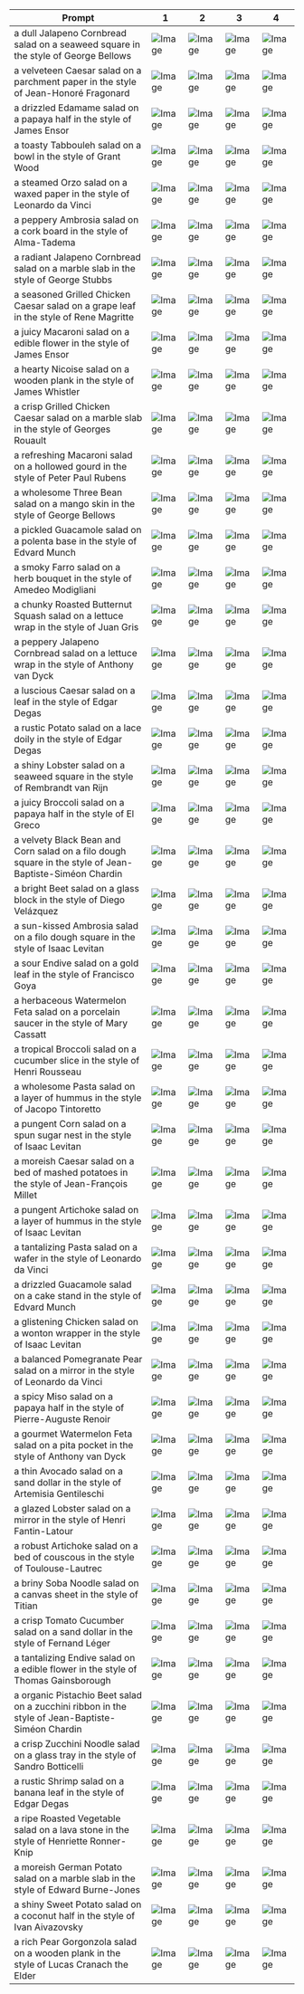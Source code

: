 | Prompt | 1 | 2 | 3 | 4 |
|-|-|-|-|-|
| a dull Jalapeno Cornbread salad on a seaweed square in the style of George Bellows | ![Image](https://salad-benchmark-public-assets.s3.us-east-2.amazonaws.com/sdxl/7cdfd478-b79e-4565-836a-2185379f24f4-0.jpg) | ![Image](https://salad-benchmark-public-assets.s3.us-east-2.amazonaws.com/sdxl/7cdfd478-b79e-4565-836a-2185379f24f4-1.jpg) | ![Image](https://salad-benchmark-public-assets.s3.us-east-2.amazonaws.com/sdxl/7cdfd478-b79e-4565-836a-2185379f24f4-2.jpg) | ![Image](https://salad-benchmark-public-assets.s3.us-east-2.amazonaws.com/sdxl/7cdfd478-b79e-4565-836a-2185379f24f4-3.jpg) |
| a velveteen Caesar salad on a parchment paper in the style of Jean-Honoré Fragonard | ![Image](https://salad-benchmark-public-assets.s3.us-east-2.amazonaws.com/sdxl/b877fa0a-3656-4bb1-a8a2-a07f0779888c-0.jpg) | ![Image](https://salad-benchmark-public-assets.s3.us-east-2.amazonaws.com/sdxl/b877fa0a-3656-4bb1-a8a2-a07f0779888c-1.jpg) | ![Image](https://salad-benchmark-public-assets.s3.us-east-2.amazonaws.com/sdxl/b877fa0a-3656-4bb1-a8a2-a07f0779888c-2.jpg) | ![Image](https://salad-benchmark-public-assets.s3.us-east-2.amazonaws.com/sdxl/b877fa0a-3656-4bb1-a8a2-a07f0779888c-3.jpg) |
| a drizzled Edamame salad on a papaya half in the style of James Ensor | ![Image](https://salad-benchmark-public-assets.s3.us-east-2.amazonaws.com/sdxl/091c6824-fa66-4c4e-a828-48e2524a1dea-0.jpg) | ![Image](https://salad-benchmark-public-assets.s3.us-east-2.amazonaws.com/sdxl/091c6824-fa66-4c4e-a828-48e2524a1dea-1.jpg) | ![Image](https://salad-benchmark-public-assets.s3.us-east-2.amazonaws.com/sdxl/091c6824-fa66-4c4e-a828-48e2524a1dea-2.jpg) | ![Image](https://salad-benchmark-public-assets.s3.us-east-2.amazonaws.com/sdxl/091c6824-fa66-4c4e-a828-48e2524a1dea-3.jpg) |
| a toasty Tabbouleh salad on a bowl in the style of Grant Wood | ![Image](https://salad-benchmark-public-assets.s3.us-east-2.amazonaws.com/sdxl/d7cc54a5-b92f-465d-8425-0cf77fe28a95-0.jpg) | ![Image](https://salad-benchmark-public-assets.s3.us-east-2.amazonaws.com/sdxl/d7cc54a5-b92f-465d-8425-0cf77fe28a95-1.jpg) | ![Image](https://salad-benchmark-public-assets.s3.us-east-2.amazonaws.com/sdxl/d7cc54a5-b92f-465d-8425-0cf77fe28a95-2.jpg) | ![Image](https://salad-benchmark-public-assets.s3.us-east-2.amazonaws.com/sdxl/d7cc54a5-b92f-465d-8425-0cf77fe28a95-3.jpg) |
| a steamed Orzo salad on a waxed paper in the style of Leonardo da Vinci | ![Image](https://salad-benchmark-public-assets.s3.us-east-2.amazonaws.com/sdxl/39e5b973-e8b2-42b2-984e-c34fcc61d2be-0.jpg) | ![Image](https://salad-benchmark-public-assets.s3.us-east-2.amazonaws.com/sdxl/39e5b973-e8b2-42b2-984e-c34fcc61d2be-1.jpg) | ![Image](https://salad-benchmark-public-assets.s3.us-east-2.amazonaws.com/sdxl/39e5b973-e8b2-42b2-984e-c34fcc61d2be-2.jpg) | ![Image](https://salad-benchmark-public-assets.s3.us-east-2.amazonaws.com/sdxl/39e5b973-e8b2-42b2-984e-c34fcc61d2be-3.jpg) |
| a peppery Ambrosia salad on a cork board in the style of Alma-Tadema | ![Image](https://salad-benchmark-public-assets.s3.us-east-2.amazonaws.com/sdxl/a19e30c0-2a31-46fd-b6f6-91d88944a26a-0.jpg) | ![Image](https://salad-benchmark-public-assets.s3.us-east-2.amazonaws.com/sdxl/a19e30c0-2a31-46fd-b6f6-91d88944a26a-1.jpg) | ![Image](https://salad-benchmark-public-assets.s3.us-east-2.amazonaws.com/sdxl/a19e30c0-2a31-46fd-b6f6-91d88944a26a-2.jpg) | ![Image](https://salad-benchmark-public-assets.s3.us-east-2.amazonaws.com/sdxl/a19e30c0-2a31-46fd-b6f6-91d88944a26a-3.jpg) |
| a radiant Jalapeno Cornbread salad on a marble slab in the style of George Stubbs | ![Image](https://salad-benchmark-public-assets.s3.us-east-2.amazonaws.com/sdxl/36a96890-1285-4936-9841-417f6ff97b16-0.jpg) | ![Image](https://salad-benchmark-public-assets.s3.us-east-2.amazonaws.com/sdxl/36a96890-1285-4936-9841-417f6ff97b16-1.jpg) | ![Image](https://salad-benchmark-public-assets.s3.us-east-2.amazonaws.com/sdxl/36a96890-1285-4936-9841-417f6ff97b16-2.jpg) | ![Image](https://salad-benchmark-public-assets.s3.us-east-2.amazonaws.com/sdxl/36a96890-1285-4936-9841-417f6ff97b16-3.jpg) |
| a seasoned Grilled Chicken Caesar salad on a grape leaf in the style of Rene Magritte | ![Image](https://salad-benchmark-public-assets.s3.us-east-2.amazonaws.com/sdxl/2c819590-c3b7-430f-90c3-a84d0b9724a3-0.jpg) | ![Image](https://salad-benchmark-public-assets.s3.us-east-2.amazonaws.com/sdxl/2c819590-c3b7-430f-90c3-a84d0b9724a3-1.jpg) | ![Image](https://salad-benchmark-public-assets.s3.us-east-2.amazonaws.com/sdxl/2c819590-c3b7-430f-90c3-a84d0b9724a3-2.jpg) | ![Image](https://salad-benchmark-public-assets.s3.us-east-2.amazonaws.com/sdxl/2c819590-c3b7-430f-90c3-a84d0b9724a3-3.jpg) |
| a juicy Macaroni salad on a edible flower in the style of James Ensor | ![Image](https://salad-benchmark-public-assets.s3.us-east-2.amazonaws.com/sdxl/a94c886d-4ff9-4245-9dbb-40282dbd56e4-0.jpg) | ![Image](https://salad-benchmark-public-assets.s3.us-east-2.amazonaws.com/sdxl/a94c886d-4ff9-4245-9dbb-40282dbd56e4-1.jpg) | ![Image](https://salad-benchmark-public-assets.s3.us-east-2.amazonaws.com/sdxl/a94c886d-4ff9-4245-9dbb-40282dbd56e4-2.jpg) | ![Image](https://salad-benchmark-public-assets.s3.us-east-2.amazonaws.com/sdxl/a94c886d-4ff9-4245-9dbb-40282dbd56e4-3.jpg) |
| a hearty Nicoise salad on a wooden plank in the style of James Whistler | ![Image](https://salad-benchmark-public-assets.s3.us-east-2.amazonaws.com/sdxl/c3b29284-dcad-4862-9da6-6092c139764e-0.jpg) | ![Image](https://salad-benchmark-public-assets.s3.us-east-2.amazonaws.com/sdxl/c3b29284-dcad-4862-9da6-6092c139764e-1.jpg) | ![Image](https://salad-benchmark-public-assets.s3.us-east-2.amazonaws.com/sdxl/c3b29284-dcad-4862-9da6-6092c139764e-2.jpg) | ![Image](https://salad-benchmark-public-assets.s3.us-east-2.amazonaws.com/sdxl/c3b29284-dcad-4862-9da6-6092c139764e-3.jpg) |
| a crisp Grilled Chicken Caesar salad on a marble slab in the style of Georges Rouault | ![Image](https://salad-benchmark-public-assets.s3.us-east-2.amazonaws.com/sdxl/c113f67f-8f0b-4171-9460-d7eb001597ef-0.jpg) | ![Image](https://salad-benchmark-public-assets.s3.us-east-2.amazonaws.com/sdxl/c113f67f-8f0b-4171-9460-d7eb001597ef-1.jpg) | ![Image](https://salad-benchmark-public-assets.s3.us-east-2.amazonaws.com/sdxl/c113f67f-8f0b-4171-9460-d7eb001597ef-2.jpg) | ![Image](https://salad-benchmark-public-assets.s3.us-east-2.amazonaws.com/sdxl/c113f67f-8f0b-4171-9460-d7eb001597ef-3.jpg) |
| a refreshing Macaroni salad on a hollowed gourd in the style of Peter Paul Rubens | ![Image](https://salad-benchmark-public-assets.s3.us-east-2.amazonaws.com/sdxl/a2995e53-c65c-417f-bcfc-181f60092834-0.jpg) | ![Image](https://salad-benchmark-public-assets.s3.us-east-2.amazonaws.com/sdxl/a2995e53-c65c-417f-bcfc-181f60092834-1.jpg) | ![Image](https://salad-benchmark-public-assets.s3.us-east-2.amazonaws.com/sdxl/a2995e53-c65c-417f-bcfc-181f60092834-2.jpg) | ![Image](https://salad-benchmark-public-assets.s3.us-east-2.amazonaws.com/sdxl/a2995e53-c65c-417f-bcfc-181f60092834-3.jpg) |
| a wholesome Three Bean salad on a mango skin in the style of George Bellows | ![Image](https://salad-benchmark-public-assets.s3.us-east-2.amazonaws.com/sdxl/d37432e8-7647-484e-a409-74729387a3f6-0.jpg) | ![Image](https://salad-benchmark-public-assets.s3.us-east-2.amazonaws.com/sdxl/d37432e8-7647-484e-a409-74729387a3f6-1.jpg) | ![Image](https://salad-benchmark-public-assets.s3.us-east-2.amazonaws.com/sdxl/d37432e8-7647-484e-a409-74729387a3f6-2.jpg) | ![Image](https://salad-benchmark-public-assets.s3.us-east-2.amazonaws.com/sdxl/d37432e8-7647-484e-a409-74729387a3f6-3.jpg) |
| a pickled Guacamole salad on a polenta base in the style of Edvard Munch | ![Image](https://salad-benchmark-public-assets.s3.us-east-2.amazonaws.com/sdxl/290b0d4f-45da-48dc-b825-ae8a8085d17f-0.jpg) | ![Image](https://salad-benchmark-public-assets.s3.us-east-2.amazonaws.com/sdxl/290b0d4f-45da-48dc-b825-ae8a8085d17f-1.jpg) | ![Image](https://salad-benchmark-public-assets.s3.us-east-2.amazonaws.com/sdxl/290b0d4f-45da-48dc-b825-ae8a8085d17f-2.jpg) | ![Image](https://salad-benchmark-public-assets.s3.us-east-2.amazonaws.com/sdxl/290b0d4f-45da-48dc-b825-ae8a8085d17f-3.jpg) |
| a smoky Farro salad on a herb bouquet in the style of Amedeo Modigliani | ![Image](https://salad-benchmark-public-assets.s3.us-east-2.amazonaws.com/sdxl/ae31058f-d05c-49e4-8521-8976aaa5d4bd-0.jpg) | ![Image](https://salad-benchmark-public-assets.s3.us-east-2.amazonaws.com/sdxl/ae31058f-d05c-49e4-8521-8976aaa5d4bd-1.jpg) | ![Image](https://salad-benchmark-public-assets.s3.us-east-2.amazonaws.com/sdxl/ae31058f-d05c-49e4-8521-8976aaa5d4bd-2.jpg) | ![Image](https://salad-benchmark-public-assets.s3.us-east-2.amazonaws.com/sdxl/ae31058f-d05c-49e4-8521-8976aaa5d4bd-3.jpg) |
| a chunky Roasted Butternut Squash salad on a lettuce wrap in the style of Juan Gris | ![Image](https://salad-benchmark-public-assets.s3.us-east-2.amazonaws.com/sdxl/f8877ec0-0420-4d65-bf08-c49f8479dac0-0.jpg) | ![Image](https://salad-benchmark-public-assets.s3.us-east-2.amazonaws.com/sdxl/f8877ec0-0420-4d65-bf08-c49f8479dac0-1.jpg) | ![Image](https://salad-benchmark-public-assets.s3.us-east-2.amazonaws.com/sdxl/f8877ec0-0420-4d65-bf08-c49f8479dac0-2.jpg) | ![Image](https://salad-benchmark-public-assets.s3.us-east-2.amazonaws.com/sdxl/f8877ec0-0420-4d65-bf08-c49f8479dac0-3.jpg) |
| a peppery Jalapeno Cornbread salad on a lettuce wrap in the style of Anthony van Dyck | ![Image](https://salad-benchmark-public-assets.s3.us-east-2.amazonaws.com/sdxl/7d4d082d-3fbd-4865-8d63-e58c6610caad-0.jpg) | ![Image](https://salad-benchmark-public-assets.s3.us-east-2.amazonaws.com/sdxl/7d4d082d-3fbd-4865-8d63-e58c6610caad-1.jpg) | ![Image](https://salad-benchmark-public-assets.s3.us-east-2.amazonaws.com/sdxl/7d4d082d-3fbd-4865-8d63-e58c6610caad-2.jpg) | ![Image](https://salad-benchmark-public-assets.s3.us-east-2.amazonaws.com/sdxl/7d4d082d-3fbd-4865-8d63-e58c6610caad-3.jpg) |
| a luscious Caesar salad on a leaf in the style of Edgar Degas | ![Image](https://salad-benchmark-public-assets.s3.us-east-2.amazonaws.com/sdxl/7bdbfc28-3131-49cc-b5d4-93d8f0ad2ad1-0.jpg) | ![Image](https://salad-benchmark-public-assets.s3.us-east-2.amazonaws.com/sdxl/7bdbfc28-3131-49cc-b5d4-93d8f0ad2ad1-1.jpg) | ![Image](https://salad-benchmark-public-assets.s3.us-east-2.amazonaws.com/sdxl/7bdbfc28-3131-49cc-b5d4-93d8f0ad2ad1-2.jpg) | ![Image](https://salad-benchmark-public-assets.s3.us-east-2.amazonaws.com/sdxl/7bdbfc28-3131-49cc-b5d4-93d8f0ad2ad1-3.jpg) |
| a rustic Potato salad on a lace doily in the style of Edgar Degas | ![Image](https://salad-benchmark-public-assets.s3.us-east-2.amazonaws.com/sdxl/df6465d8-6cde-49df-ae7f-bd56ea8df77d-0.jpg) | ![Image](https://salad-benchmark-public-assets.s3.us-east-2.amazonaws.com/sdxl/df6465d8-6cde-49df-ae7f-bd56ea8df77d-1.jpg) | ![Image](https://salad-benchmark-public-assets.s3.us-east-2.amazonaws.com/sdxl/df6465d8-6cde-49df-ae7f-bd56ea8df77d-2.jpg) | ![Image](https://salad-benchmark-public-assets.s3.us-east-2.amazonaws.com/sdxl/df6465d8-6cde-49df-ae7f-bd56ea8df77d-3.jpg) |
| a shiny Lobster salad on a seaweed square in the style of Rembrandt van Rijn | ![Image](https://salad-benchmark-public-assets.s3.us-east-2.amazonaws.com/sdxl/4dde7cab-1f9b-4573-8a37-f0006baec589-0.jpg) | ![Image](https://salad-benchmark-public-assets.s3.us-east-2.amazonaws.com/sdxl/4dde7cab-1f9b-4573-8a37-f0006baec589-1.jpg) | ![Image](https://salad-benchmark-public-assets.s3.us-east-2.amazonaws.com/sdxl/4dde7cab-1f9b-4573-8a37-f0006baec589-2.jpg) | ![Image](https://salad-benchmark-public-assets.s3.us-east-2.amazonaws.com/sdxl/4dde7cab-1f9b-4573-8a37-f0006baec589-3.jpg) |
| a juicy Broccoli salad on a papaya half in the style of El Greco | ![Image](https://salad-benchmark-public-assets.s3.us-east-2.amazonaws.com/sdxl/a2b2a825-748d-44e7-8f0a-0e6dce3bca07-0.jpg) | ![Image](https://salad-benchmark-public-assets.s3.us-east-2.amazonaws.com/sdxl/a2b2a825-748d-44e7-8f0a-0e6dce3bca07-1.jpg) | ![Image](https://salad-benchmark-public-assets.s3.us-east-2.amazonaws.com/sdxl/a2b2a825-748d-44e7-8f0a-0e6dce3bca07-2.jpg) | ![Image](https://salad-benchmark-public-assets.s3.us-east-2.amazonaws.com/sdxl/a2b2a825-748d-44e7-8f0a-0e6dce3bca07-3.jpg) |
| a velvety Black Bean and Corn salad on a filo dough square in the style of Jean-Baptiste-Siméon Chardin | ![Image](https://salad-benchmark-public-assets.s3.us-east-2.amazonaws.com/sdxl/37c6d587-8520-470c-9274-68e6fa56ac19-0.jpg) | ![Image](https://salad-benchmark-public-assets.s3.us-east-2.amazonaws.com/sdxl/37c6d587-8520-470c-9274-68e6fa56ac19-1.jpg) | ![Image](https://salad-benchmark-public-assets.s3.us-east-2.amazonaws.com/sdxl/37c6d587-8520-470c-9274-68e6fa56ac19-2.jpg) | ![Image](https://salad-benchmark-public-assets.s3.us-east-2.amazonaws.com/sdxl/37c6d587-8520-470c-9274-68e6fa56ac19-3.jpg) |
| a bright Beet salad on a glass block in the style of Diego Velázquez | ![Image](https://salad-benchmark-public-assets.s3.us-east-2.amazonaws.com/sdxl/10f823e6-9aee-4590-ac93-84df007aa40a-0.jpg) | ![Image](https://salad-benchmark-public-assets.s3.us-east-2.amazonaws.com/sdxl/10f823e6-9aee-4590-ac93-84df007aa40a-1.jpg) | ![Image](https://salad-benchmark-public-assets.s3.us-east-2.amazonaws.com/sdxl/10f823e6-9aee-4590-ac93-84df007aa40a-2.jpg) | ![Image](https://salad-benchmark-public-assets.s3.us-east-2.amazonaws.com/sdxl/10f823e6-9aee-4590-ac93-84df007aa40a-3.jpg) |
| a sun-kissed Ambrosia salad on a filo dough square in the style of Isaac Levitan | ![Image](https://salad-benchmark-public-assets.s3.us-east-2.amazonaws.com/sdxl/451e0556-f5ba-44ac-afb1-c36cb0f02a58-0.jpg) | ![Image](https://salad-benchmark-public-assets.s3.us-east-2.amazonaws.com/sdxl/451e0556-f5ba-44ac-afb1-c36cb0f02a58-1.jpg) | ![Image](https://salad-benchmark-public-assets.s3.us-east-2.amazonaws.com/sdxl/451e0556-f5ba-44ac-afb1-c36cb0f02a58-2.jpg) | ![Image](https://salad-benchmark-public-assets.s3.us-east-2.amazonaws.com/sdxl/451e0556-f5ba-44ac-afb1-c36cb0f02a58-3.jpg) |
| a sour Endive salad on a gold leaf in the style of Francisco Goya | ![Image](https://salad-benchmark-public-assets.s3.us-east-2.amazonaws.com/sdxl/3ebcd06c-8e37-45ae-aff6-dfbf4b36a7c6-0.jpg) | ![Image](https://salad-benchmark-public-assets.s3.us-east-2.amazonaws.com/sdxl/3ebcd06c-8e37-45ae-aff6-dfbf4b36a7c6-1.jpg) | ![Image](https://salad-benchmark-public-assets.s3.us-east-2.amazonaws.com/sdxl/3ebcd06c-8e37-45ae-aff6-dfbf4b36a7c6-2.jpg) | ![Image](https://salad-benchmark-public-assets.s3.us-east-2.amazonaws.com/sdxl/3ebcd06c-8e37-45ae-aff6-dfbf4b36a7c6-3.jpg) |
| a herbaceous Watermelon Feta salad on a porcelain saucer in the style of Mary Cassatt | ![Image](https://salad-benchmark-public-assets.s3.us-east-2.amazonaws.com/sdxl/46af2b1a-0bcd-4062-84dc-8a90e46fb72d-0.jpg) | ![Image](https://salad-benchmark-public-assets.s3.us-east-2.amazonaws.com/sdxl/46af2b1a-0bcd-4062-84dc-8a90e46fb72d-1.jpg) | ![Image](https://salad-benchmark-public-assets.s3.us-east-2.amazonaws.com/sdxl/46af2b1a-0bcd-4062-84dc-8a90e46fb72d-2.jpg) | ![Image](https://salad-benchmark-public-assets.s3.us-east-2.amazonaws.com/sdxl/46af2b1a-0bcd-4062-84dc-8a90e46fb72d-3.jpg) |
| a tropical Broccoli salad on a cucumber slice in the style of Henri Rousseau | ![Image](https://salad-benchmark-public-assets.s3.us-east-2.amazonaws.com/sdxl/f880c592-d936-4158-a299-b7ea701e6d61-0.jpg) | ![Image](https://salad-benchmark-public-assets.s3.us-east-2.amazonaws.com/sdxl/f880c592-d936-4158-a299-b7ea701e6d61-1.jpg) | ![Image](https://salad-benchmark-public-assets.s3.us-east-2.amazonaws.com/sdxl/f880c592-d936-4158-a299-b7ea701e6d61-2.jpg) | ![Image](https://salad-benchmark-public-assets.s3.us-east-2.amazonaws.com/sdxl/f880c592-d936-4158-a299-b7ea701e6d61-3.jpg) |
| a wholesome Pasta salad on a layer of hummus in the style of Jacopo Tintoretto | ![Image](https://salad-benchmark-public-assets.s3.us-east-2.amazonaws.com/sdxl/cd19456c-c7a1-4994-ad1d-bc073929574f-0.jpg) | ![Image](https://salad-benchmark-public-assets.s3.us-east-2.amazonaws.com/sdxl/cd19456c-c7a1-4994-ad1d-bc073929574f-1.jpg) | ![Image](https://salad-benchmark-public-assets.s3.us-east-2.amazonaws.com/sdxl/cd19456c-c7a1-4994-ad1d-bc073929574f-2.jpg) | ![Image](https://salad-benchmark-public-assets.s3.us-east-2.amazonaws.com/sdxl/cd19456c-c7a1-4994-ad1d-bc073929574f-3.jpg) |
| a pungent Corn salad on a spun sugar nest in the style of Isaac Levitan | ![Image](https://salad-benchmark-public-assets.s3.us-east-2.amazonaws.com/sdxl/64ab83ce-b274-4032-9ec1-485390c74a8a-0.jpg) | ![Image](https://salad-benchmark-public-assets.s3.us-east-2.amazonaws.com/sdxl/64ab83ce-b274-4032-9ec1-485390c74a8a-1.jpg) | ![Image](https://salad-benchmark-public-assets.s3.us-east-2.amazonaws.com/sdxl/64ab83ce-b274-4032-9ec1-485390c74a8a-2.jpg) | ![Image](https://salad-benchmark-public-assets.s3.us-east-2.amazonaws.com/sdxl/64ab83ce-b274-4032-9ec1-485390c74a8a-3.jpg) |
| a moreish Caesar salad on a bed of mashed potatoes in the style of Jean-François Millet | ![Image](https://salad-benchmark-public-assets.s3.us-east-2.amazonaws.com/sdxl/c839b079-72ef-485f-9b21-6450b15a083e-0.jpg) | ![Image](https://salad-benchmark-public-assets.s3.us-east-2.amazonaws.com/sdxl/c839b079-72ef-485f-9b21-6450b15a083e-1.jpg) | ![Image](https://salad-benchmark-public-assets.s3.us-east-2.amazonaws.com/sdxl/c839b079-72ef-485f-9b21-6450b15a083e-2.jpg) | ![Image](https://salad-benchmark-public-assets.s3.us-east-2.amazonaws.com/sdxl/c839b079-72ef-485f-9b21-6450b15a083e-3.jpg) |
| a pungent Artichoke salad on a layer of hummus in the style of Isaac Levitan | ![Image](https://salad-benchmark-public-assets.s3.us-east-2.amazonaws.com/sdxl/ecb114f3-2d11-4fea-83b4-f9d22407412c-0.jpg) | ![Image](https://salad-benchmark-public-assets.s3.us-east-2.amazonaws.com/sdxl/ecb114f3-2d11-4fea-83b4-f9d22407412c-1.jpg) | ![Image](https://salad-benchmark-public-assets.s3.us-east-2.amazonaws.com/sdxl/ecb114f3-2d11-4fea-83b4-f9d22407412c-2.jpg) | ![Image](https://salad-benchmark-public-assets.s3.us-east-2.amazonaws.com/sdxl/ecb114f3-2d11-4fea-83b4-f9d22407412c-3.jpg) |
| a tantalizing Pasta salad on a wafer in the style of Leonardo da Vinci | ![Image](https://salad-benchmark-public-assets.s3.us-east-2.amazonaws.com/sdxl/a7fb4c25-9853-4c60-ba3c-2273f37d1973-0.jpg) | ![Image](https://salad-benchmark-public-assets.s3.us-east-2.amazonaws.com/sdxl/a7fb4c25-9853-4c60-ba3c-2273f37d1973-1.jpg) | ![Image](https://salad-benchmark-public-assets.s3.us-east-2.amazonaws.com/sdxl/a7fb4c25-9853-4c60-ba3c-2273f37d1973-2.jpg) | ![Image](https://salad-benchmark-public-assets.s3.us-east-2.amazonaws.com/sdxl/a7fb4c25-9853-4c60-ba3c-2273f37d1973-3.jpg) |
| a drizzled Guacamole salad on a cake stand in the style of Edvard Munch | ![Image](https://salad-benchmark-public-assets.s3.us-east-2.amazonaws.com/sdxl/7c3f1e67-7dab-462f-92c9-b72cbe91a0a6-0.jpg) | ![Image](https://salad-benchmark-public-assets.s3.us-east-2.amazonaws.com/sdxl/7c3f1e67-7dab-462f-92c9-b72cbe91a0a6-1.jpg) | ![Image](https://salad-benchmark-public-assets.s3.us-east-2.amazonaws.com/sdxl/7c3f1e67-7dab-462f-92c9-b72cbe91a0a6-2.jpg) | ![Image](https://salad-benchmark-public-assets.s3.us-east-2.amazonaws.com/sdxl/7c3f1e67-7dab-462f-92c9-b72cbe91a0a6-3.jpg) |
| a glistening Chicken salad on a wonton wrapper in the style of Isaac Levitan | ![Image](https://salad-benchmark-public-assets.s3.us-east-2.amazonaws.com/sdxl/c0dc3ef1-e796-4b3a-add6-d1264a9e902c-0.jpg) | ![Image](https://salad-benchmark-public-assets.s3.us-east-2.amazonaws.com/sdxl/c0dc3ef1-e796-4b3a-add6-d1264a9e902c-1.jpg) | ![Image](https://salad-benchmark-public-assets.s3.us-east-2.amazonaws.com/sdxl/c0dc3ef1-e796-4b3a-add6-d1264a9e902c-2.jpg) | ![Image](https://salad-benchmark-public-assets.s3.us-east-2.amazonaws.com/sdxl/c0dc3ef1-e796-4b3a-add6-d1264a9e902c-3.jpg) |
| a balanced Pomegranate Pear salad on a mirror in the style of Leonardo da Vinci | ![Image](https://salad-benchmark-public-assets.s3.us-east-2.amazonaws.com/sdxl/2dfb251b-2ddf-4f61-964a-31dc76c2e066-0.jpg) | ![Image](https://salad-benchmark-public-assets.s3.us-east-2.amazonaws.com/sdxl/2dfb251b-2ddf-4f61-964a-31dc76c2e066-1.jpg) | ![Image](https://salad-benchmark-public-assets.s3.us-east-2.amazonaws.com/sdxl/2dfb251b-2ddf-4f61-964a-31dc76c2e066-2.jpg) | ![Image](https://salad-benchmark-public-assets.s3.us-east-2.amazonaws.com/sdxl/2dfb251b-2ddf-4f61-964a-31dc76c2e066-3.jpg) |
| a spicy Miso salad on a papaya half in the style of Pierre-Auguste Renoir | ![Image](https://salad-benchmark-public-assets.s3.us-east-2.amazonaws.com/sdxl/3cd23ac3-e36c-4ffc-b738-f32922ee6e2c-0.jpg) | ![Image](https://salad-benchmark-public-assets.s3.us-east-2.amazonaws.com/sdxl/3cd23ac3-e36c-4ffc-b738-f32922ee6e2c-1.jpg) | ![Image](https://salad-benchmark-public-assets.s3.us-east-2.amazonaws.com/sdxl/3cd23ac3-e36c-4ffc-b738-f32922ee6e2c-2.jpg) | ![Image](https://salad-benchmark-public-assets.s3.us-east-2.amazonaws.com/sdxl/3cd23ac3-e36c-4ffc-b738-f32922ee6e2c-3.jpg) |
| a gourmet Watermelon Feta salad on a pita pocket in the style of Anthony van Dyck | ![Image](https://salad-benchmark-public-assets.s3.us-east-2.amazonaws.com/sdxl/92bcaedf-2bcc-4aa6-8613-08c753de6ec2-0.jpg) | ![Image](https://salad-benchmark-public-assets.s3.us-east-2.amazonaws.com/sdxl/92bcaedf-2bcc-4aa6-8613-08c753de6ec2-1.jpg) | ![Image](https://salad-benchmark-public-assets.s3.us-east-2.amazonaws.com/sdxl/92bcaedf-2bcc-4aa6-8613-08c753de6ec2-2.jpg) | ![Image](https://salad-benchmark-public-assets.s3.us-east-2.amazonaws.com/sdxl/92bcaedf-2bcc-4aa6-8613-08c753de6ec2-3.jpg) |
| a thin Avocado salad on a sand dollar in the style of Artemisia Gentileschi | ![Image](https://salad-benchmark-public-assets.s3.us-east-2.amazonaws.com/sdxl/f7e7406f-695d-4a32-8883-243b9ba99991-0.jpg) | ![Image](https://salad-benchmark-public-assets.s3.us-east-2.amazonaws.com/sdxl/f7e7406f-695d-4a32-8883-243b9ba99991-1.jpg) | ![Image](https://salad-benchmark-public-assets.s3.us-east-2.amazonaws.com/sdxl/f7e7406f-695d-4a32-8883-243b9ba99991-2.jpg) | ![Image](https://salad-benchmark-public-assets.s3.us-east-2.amazonaws.com/sdxl/f7e7406f-695d-4a32-8883-243b9ba99991-3.jpg) |
| a glazed Lobster salad on a mirror in the style of Henri Fantin-Latour | ![Image](https://salad-benchmark-public-assets.s3.us-east-2.amazonaws.com/sdxl/63dbf55f-ba6d-4431-86b0-d9d1dc75306b-0.jpg) | ![Image](https://salad-benchmark-public-assets.s3.us-east-2.amazonaws.com/sdxl/63dbf55f-ba6d-4431-86b0-d9d1dc75306b-1.jpg) | ![Image](https://salad-benchmark-public-assets.s3.us-east-2.amazonaws.com/sdxl/63dbf55f-ba6d-4431-86b0-d9d1dc75306b-2.jpg) | ![Image](https://salad-benchmark-public-assets.s3.us-east-2.amazonaws.com/sdxl/63dbf55f-ba6d-4431-86b0-d9d1dc75306b-3.jpg) |
| a robust Artichoke salad on a bed of couscous in the style of Toulouse-Lautrec | ![Image](https://salad-benchmark-public-assets.s3.us-east-2.amazonaws.com/sdxl/523fe757-91c0-48a0-8e00-603027ed83f4-0.jpg) | ![Image](https://salad-benchmark-public-assets.s3.us-east-2.amazonaws.com/sdxl/523fe757-91c0-48a0-8e00-603027ed83f4-1.jpg) | ![Image](https://salad-benchmark-public-assets.s3.us-east-2.amazonaws.com/sdxl/523fe757-91c0-48a0-8e00-603027ed83f4-2.jpg) | ![Image](https://salad-benchmark-public-assets.s3.us-east-2.amazonaws.com/sdxl/523fe757-91c0-48a0-8e00-603027ed83f4-3.jpg) |
| a briny Soba Noodle salad on a canvas sheet in the style of Titian | ![Image](https://salad-benchmark-public-assets.s3.us-east-2.amazonaws.com/sdxl/8a37892b-5c7a-459b-8612-4d62e12e79d6-0.jpg) | ![Image](https://salad-benchmark-public-assets.s3.us-east-2.amazonaws.com/sdxl/8a37892b-5c7a-459b-8612-4d62e12e79d6-1.jpg) | ![Image](https://salad-benchmark-public-assets.s3.us-east-2.amazonaws.com/sdxl/8a37892b-5c7a-459b-8612-4d62e12e79d6-2.jpg) | ![Image](https://salad-benchmark-public-assets.s3.us-east-2.amazonaws.com/sdxl/8a37892b-5c7a-459b-8612-4d62e12e79d6-3.jpg) |
| a crisp Tomato Cucumber salad on a sand dollar in the style of Fernand Léger | ![Image](https://salad-benchmark-public-assets.s3.us-east-2.amazonaws.com/sdxl/e441e65e-166d-497f-804c-d3ca3d17609a-0.jpg) | ![Image](https://salad-benchmark-public-assets.s3.us-east-2.amazonaws.com/sdxl/e441e65e-166d-497f-804c-d3ca3d17609a-1.jpg) | ![Image](https://salad-benchmark-public-assets.s3.us-east-2.amazonaws.com/sdxl/e441e65e-166d-497f-804c-d3ca3d17609a-2.jpg) | ![Image](https://salad-benchmark-public-assets.s3.us-east-2.amazonaws.com/sdxl/e441e65e-166d-497f-804c-d3ca3d17609a-3.jpg) |
| a tantalizing Endive salad on a edible flower in the style of Thomas Gainsborough | ![Image](https://salad-benchmark-public-assets.s3.us-east-2.amazonaws.com/sdxl/cad6d0a8-daf3-4e3f-8803-a4de32802c61-0.jpg) | ![Image](https://salad-benchmark-public-assets.s3.us-east-2.amazonaws.com/sdxl/cad6d0a8-daf3-4e3f-8803-a4de32802c61-1.jpg) | ![Image](https://salad-benchmark-public-assets.s3.us-east-2.amazonaws.com/sdxl/cad6d0a8-daf3-4e3f-8803-a4de32802c61-2.jpg) | ![Image](https://salad-benchmark-public-assets.s3.us-east-2.amazonaws.com/sdxl/cad6d0a8-daf3-4e3f-8803-a4de32802c61-3.jpg) |
| a organic Pistachio Beet salad on a zucchini ribbon in the style of Jean-Baptiste-Siméon Chardin | ![Image](https://salad-benchmark-public-assets.s3.us-east-2.amazonaws.com/sdxl/dbf04150-74be-4000-a16f-b5c8f192d235-0.jpg) | ![Image](https://salad-benchmark-public-assets.s3.us-east-2.amazonaws.com/sdxl/dbf04150-74be-4000-a16f-b5c8f192d235-1.jpg) | ![Image](https://salad-benchmark-public-assets.s3.us-east-2.amazonaws.com/sdxl/dbf04150-74be-4000-a16f-b5c8f192d235-2.jpg) | ![Image](https://salad-benchmark-public-assets.s3.us-east-2.amazonaws.com/sdxl/dbf04150-74be-4000-a16f-b5c8f192d235-3.jpg) |
| a crisp Zucchini Noodle salad on a glass tray in the style of Sandro Botticelli | ![Image](https://salad-benchmark-public-assets.s3.us-east-2.amazonaws.com/sdxl/e8c2d90f-44e2-4527-b40e-76561f65fc45-0.jpg) | ![Image](https://salad-benchmark-public-assets.s3.us-east-2.amazonaws.com/sdxl/e8c2d90f-44e2-4527-b40e-76561f65fc45-1.jpg) | ![Image](https://salad-benchmark-public-assets.s3.us-east-2.amazonaws.com/sdxl/e8c2d90f-44e2-4527-b40e-76561f65fc45-2.jpg) | ![Image](https://salad-benchmark-public-assets.s3.us-east-2.amazonaws.com/sdxl/e8c2d90f-44e2-4527-b40e-76561f65fc45-3.jpg) |
| a rustic Shrimp salad on a banana leaf in the style of Edgar Degas | ![Image](https://salad-benchmark-public-assets.s3.us-east-2.amazonaws.com/sdxl/5fe0a4cc-673a-44ce-b53b-9b1455705eb4-0.jpg) | ![Image](https://salad-benchmark-public-assets.s3.us-east-2.amazonaws.com/sdxl/5fe0a4cc-673a-44ce-b53b-9b1455705eb4-1.jpg) | ![Image](https://salad-benchmark-public-assets.s3.us-east-2.amazonaws.com/sdxl/5fe0a4cc-673a-44ce-b53b-9b1455705eb4-2.jpg) | ![Image](https://salad-benchmark-public-assets.s3.us-east-2.amazonaws.com/sdxl/5fe0a4cc-673a-44ce-b53b-9b1455705eb4-3.jpg) |
| a ripe Roasted Vegetable salad on a lava stone in the style of Henriette Ronner-Knip | ![Image](https://salad-benchmark-public-assets.s3.us-east-2.amazonaws.com/sdxl/859f469a-ac04-418f-88fd-89e35e52fd60-0.jpg) | ![Image](https://salad-benchmark-public-assets.s3.us-east-2.amazonaws.com/sdxl/859f469a-ac04-418f-88fd-89e35e52fd60-1.jpg) | ![Image](https://salad-benchmark-public-assets.s3.us-east-2.amazonaws.com/sdxl/859f469a-ac04-418f-88fd-89e35e52fd60-2.jpg) | ![Image](https://salad-benchmark-public-assets.s3.us-east-2.amazonaws.com/sdxl/859f469a-ac04-418f-88fd-89e35e52fd60-3.jpg) |
| a moreish German Potato salad on a marble slab in the style of Edward Burne-Jones | ![Image](https://salad-benchmark-public-assets.s3.us-east-2.amazonaws.com/sdxl/c5c8e51d-3f53-4611-a57b-624de33d1a4d-0.jpg) | ![Image](https://salad-benchmark-public-assets.s3.us-east-2.amazonaws.com/sdxl/c5c8e51d-3f53-4611-a57b-624de33d1a4d-1.jpg) | ![Image](https://salad-benchmark-public-assets.s3.us-east-2.amazonaws.com/sdxl/c5c8e51d-3f53-4611-a57b-624de33d1a4d-2.jpg) | ![Image](https://salad-benchmark-public-assets.s3.us-east-2.amazonaws.com/sdxl/c5c8e51d-3f53-4611-a57b-624de33d1a4d-3.jpg) |
| a shiny Sweet Potato salad on a coconut half in the style of Ivan Aivazovsky | ![Image](https://salad-benchmark-public-assets.s3.us-east-2.amazonaws.com/sdxl/1e43965a-3948-49f6-8243-cf6b2e8de13f-0.jpg) | ![Image](https://salad-benchmark-public-assets.s3.us-east-2.amazonaws.com/sdxl/1e43965a-3948-49f6-8243-cf6b2e8de13f-1.jpg) | ![Image](https://salad-benchmark-public-assets.s3.us-east-2.amazonaws.com/sdxl/1e43965a-3948-49f6-8243-cf6b2e8de13f-2.jpg) | ![Image](https://salad-benchmark-public-assets.s3.us-east-2.amazonaws.com/sdxl/1e43965a-3948-49f6-8243-cf6b2e8de13f-3.jpg) |
| a rich Pear Gorgonzola salad on a wooden plank in the style of Lucas Cranach the Elder | ![Image](https://salad-benchmark-public-assets.s3.us-east-2.amazonaws.com/sdxl/7a53fb6e-71e9-4ea5-87e0-22a0497561af-0.jpg) | ![Image](https://salad-benchmark-public-assets.s3.us-east-2.amazonaws.com/sdxl/7a53fb6e-71e9-4ea5-87e0-22a0497561af-1.jpg) | ![Image](https://salad-benchmark-public-assets.s3.us-east-2.amazonaws.com/sdxl/7a53fb6e-71e9-4ea5-87e0-22a0497561af-2.jpg) | ![Image](https://salad-benchmark-public-assets.s3.us-east-2.amazonaws.com/sdxl/7a53fb6e-71e9-4ea5-87e0-22a0497561af-3.jpg) |
